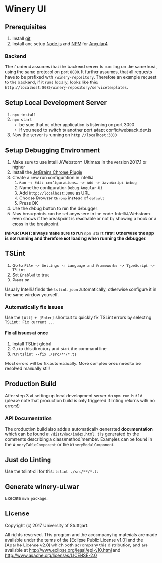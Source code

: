 # Winery UI

## Prerequisites
1. Install [git](https://git-scm.com)
2. Install and setup [Node.js](https://nodejs.org/en/) and [NPM](https://www.npmjs.com) for [Angular4](https://angular.io/docs/ts/latest/quickstart.html)

### Backend
The frontend assumes that the backend server is running on the same host, using the same protocol on port `8080`. It further
assumes, that all requests have to be prefixed with `/winery-repository`. Therefore an example request to the backend, if it runs locally,
looks like this: `http://localhost:8080/winery-repository/servicetemplates`.

## Setup Local Development Server
1. `npm install`
2. `npm start` 
    - be sure that no other application is listening on port 3000
    - if you need to switch to another port adapt config/webpack.dev.js
3. Now the server is running on `http://localhost:3000`
    
## Setup Debugging Environment
1. Make sure to use IntelliJ/Webstorm Ultimate in the version 2017.1 or higher
1. Install the [JetBrains Chrome Plugin](https://chrome.google.com/webstore/detail/jetbrains-ide-support/hmhgeddbohgjknpmjagkdomcpobmllji?hl=en)
1. Create a new run configuration in IntelliJ
   1. `Run –> Edit configurations… –> Add –> JavaScript Debug`
   1. Name the configuration `Debug Angular-Ui`
   1. Add `http://localhost:3000` as URL
   1. Choose Browser `Chrome` instead of `default`
   1. Press OK
1. Use the debug button to run the debugger.
1. Now breakpoints can be set anywhere in the code. IntelliJ/Webstorm even shows if the breakpoint is reachable or not by
   showing a hook or a cross in the breakpoint.

**IMPORTANT: always make sure to run** `npm start` **first! Otherwise the app is not running and therefore not loading
   when running the debugger.**

## TSLint
1. Go to `File -> Settings -> Language and Frameworks -> TypeScript -> TSLint`
2. Set `Enabled` to true
3. Press `OK` 

Usually IntelliJ finds the `tslint.json` automatically, otherwise configure it in the same window yourself.  

### Automatically fix issues
Use the `[Alt] + [Enter]` shortcut to quickly fix TSLint errors by selecting `TSLint: Fix current ...`

#### Fix all issues at once
1. Install TSLint global
2. Go to this directory and start the command line
3. run `tslint --fix ./src/**/*.ts`

Most errors will be fix automatically. More complex ones need to be resolved manually still! 


## Production Build
After step 3 at setting up local development server do
`npm run build` (please note that production build is only triggered if linting returns with no errors!)

### API Documentation
The production build also adds a automatically generated **documentation** which can be found at `/dist/doc/index.html`.
It is generated by the comments describing a class/method/member. Examples can be found in the `WineryTableComponent` 
or the `WineryModalComponent`.
    
## Just do Linting
Use the tslint-cli for this:
`tslint ./src/**/*.ts`


## Generate winery-ui.war
Execute `mvn package`.

## License

Copyright (c) 2017 University of Stuttgart.

All rights reserved. This program and the accompanying materials
are made available under the terms of the [Eclipse Public License v1.0]
and the [Apache License v2.0] which both accompany this distribution,
and are available at http://www.eclipse.org/legal/epl-v10.html
and http://www.apache.org/licenses/LICENSE-2.0
